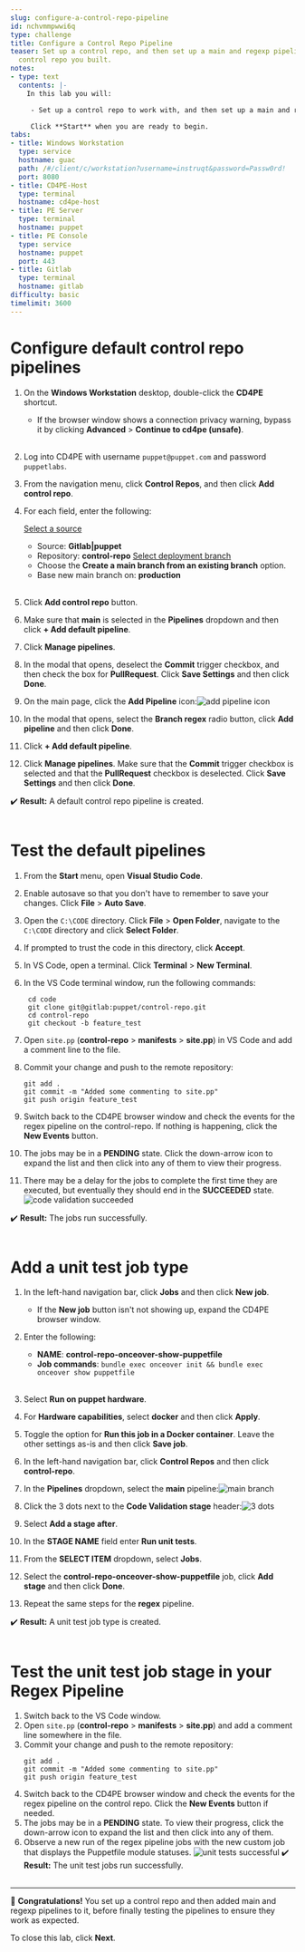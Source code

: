 ```yaml
---
slug: configure-a-control-repo-pipeline
id: nchvmmpwwi6q
type: challenge
title: Configure a Control Repo Pipeline
teaser: Set up a control repo, and then set up a main and regexp pipeline for the
  control repo you built.
notes:
- type: text
  contents: |-
    In this lab you will:

     - Set up a control repo to work with, and then set up a main and regexp pipeline for the control repo.

     Click **Start** when you are ready to begin.
tabs:
- title: Windows Workstation
  type: service
  hostname: guac
  path: /#/client/c/workstation?username=instruqt&password=Passw0rd!
  port: 8080
- title: CD4PE-Host
  type: terminal
  hostname: cd4pe-host
- title: PE Server
  type: terminal
  hostname: puppet
- title: PE Console
  type: service
  hostname: puppet
  port: 443
- title: Gitlab
  type: terminal
  hostname: gitlab
difficulty: basic
timelimit: 3600
---
```

Configure default control repo pipelines
========
1. On the **Windows Workstation** desktop, double-click the **CD4PE** shortcut.
    - If the browser window shows a connection privacy warning, bypass it by clicking **Advanced** > **Continue to cd4pe (unsafe)**.<br><br>
1. Log into CD4PE with username `puppet@puppet.com` and password `puppetlabs`.
1. From the navigation menu, click **Control Repos**, and then click **Add control repo**.
1. For each field, enter the following:

    <u>Select a source</u>
      - Source: **Gitlab|puppet**
      - Repository: **control-repo**
    <u>Select deployment branch</u>
      - Choose the **Create a main branch from an existing branch** option.
      - Base new main branch on: **production**<br><br>

1. Click **Add control repo** button.
1. Make sure that **main** is selected in the **Pipelines** dropdown and then click **+ Add default pipeline**.
1. Click **Manage pipelines**.
1. In the modal that opens, deselect the **Commit** trigger checkbox, and then check the box for **PullRequest**. Click **Save Settings** and then click **Done**.
1. On the main page, click the **Add Pipeline** icon:![add pipeline icon](https://storage.googleapis.com/instruqt-images/PE501-Continuously%20Deliver/Lab2.0-1-1.png)
1. In the modal that opens, select the **Branch regex** radio button, click **Add pipeline** and then click **Done**.
1. Click **+ Add default pipeline**.
1. Click **Manage pipelines**. Make sure that the **Commit** trigger checkbox is selected and that the **PullRequest** checkbox is deselected. Click **Save Settings** and then click **Done**.

✔️ **Result:** A default control repo pipeline is created.<br><br>

Test the default pipelines
========
1. From the **Start** menu, open **Visual Studio Code**.
1. Enable autosave so that you don't have to remember to save your changes. Click **File** > **Auto Save**.
1. Open the `C:\CODE` directory. Click **File** > **Open Folder**, navigate to the `C:\CODE` directory and click **Select Folder**.
1. If prompted to trust the code in this directory, click **Accept**.
1. In VS Code, open a terminal. Click **Terminal** > **New Terminal**.
1. In the VS Code terminal window, run the following commands:

        cd code
        git clone git@gitlab:puppet/control-repo.git
        cd control-repo
        git checkout -b feature_test

1. Open `site.pp` (**control-repo** > **manifests** > **site.pp**) in VS Code and add a comment line to the file.
1. Commit your change and push to the remote repository:
    ```
    git add .
    git commit -m "Added some commenting to site.pp"
    git push origin feature_test
    ```
1. Switch back to the CD4PE browser window and check the events for the regex pipeline on the control-repo. If nothing is happening, click the **New Events** button.
1. The jobs may be in a **PENDING** state. Click the down-arrow icon to expand the list and then click into any of them to view their progress.
1. There may be a delay for the jobs to complete the first time they are executed, but eventually they should end in the **SUCCEEDED** state.
    ![code validation succeeded](https://storage.googleapis.com/instruqt-images/PE501-Continuously%20Deliver/Lab3.0-code-validation-succeeded.png)

✔️ **Result:** The jobs run successfully.<br><br>

Add a unit test job type
========
1. In the left-hand navigation bar, click **Jobs** and then click **New job**.
    - If the **New job** button isn't not showing up, expand the CD4PE browser window.
1. Enter the following:
    - **NAME**: **control-repo-onceover-show-puppetfile**
    - **Job commands**: `bundle exec onceover init && bundle exec onceover show puppetfile`<br><br>
1. Select **Run on puppet hardware**.
1. For **Hardware capabilities**, select **docker** and then click **Apply**.
1. Toggle the option for **Run this job in a Docker container**. Leave the other settings as-is and then click **Save job**.
1. In the left-hand navigation bar, click **Control Repos** and then click **control-repo**.
1. In the **Pipelines** dropdown, select the **main** pipeline:![main branch](https://storage.googleapis.com/instruqt-images/PE501-Continuously%20Deliver/Lab3.0-main-branch.png)

1. Click the 3 dots next to the **Code Validation stage** header:![3 dots](https://storage.googleapis.com/instruqt-images/PE501-Continuously%20Deliver/Lab3.0-3-dots.png)

1. Select **Add a stage after**.
1. In the **STAGE NAME** field enter **Run unit tests**.
1. From the **SELECT ITEM** dropdown, select **Jobs**.
1. Select the **control-repo-onceover-show-puppetfile** job, click **Add stage** and then click **Done**.
1. Repeat the same steps for the **regex** pipeline.

✔️ **Result:** A unit test job type is created.<br><br>

Test the unit test job stage in your Regex Pipeline
========
1. Switch back to the VS Code window.
1. Open `site.pp` (**control-repo** > **manifests** > **site.pp**) and add a comment line somewhere in the file.
1. Commit your change and push to the remote repository:
    ```
    git add .
    git commit -m "Added some commenting to site.pp"
    git push origin feature_test
    ```
1. Switch back to the CD4PE browser window and check the events for the regex pipeline on the control repo. Click the **New Events** button if needed.
1. The jobs may be in a **PENDING** state. To view their progress, click the down-arrow icon to expand the list and then click into any of them.
1. Observe a new run of the regex pipeline jobs with the new custom job that displays the Puppetfile module statuses.
    ![unit tests successful](https://storage.googleapis.com/instruqt-images/PE501-Continuously%20Deliver/Lab3.0-run-unit-tests.png)
✔️ **Result:** The unit test jobs run successfully.<br><br>

--------------
🎈 **Congratulations!** You set up a control repo and then added main and regexp pipelines to it, before finally testing the pipelines to ensure they work as expected.

To close this lab, click **Next**.